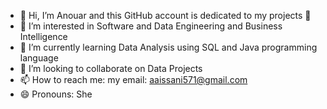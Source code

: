- 👋 Hi, I’m Anouar and this GitHub account is dedicated to my projects 👋
- 👀 I’m interested in Software and Data Engineering and Business Intelligence
- 🌱 I’m currently learning Data Analysis using SQL and Java programming language 
- 💞️ I’m looking to collaborate on Data Projects
- 📫 How to reach me: my email: aaissani571@gmail.com
- 😄 Pronouns: She

<!---
theBinaryCat/theBinaryCat is a ✨ special ✨ repository because its `README.md` (this file) appears on your GitHub profile.
You can click the Preview link to take a look at your changes.
--->

